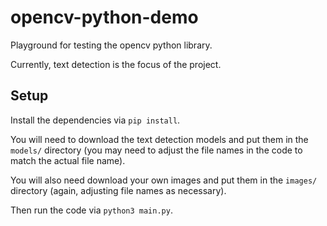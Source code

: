 # opencv-python-demo

Playground for testing the opencv python library.

Currently, text detection is the focus of the project.

## Setup

Install the dependencies via `pip install`.

You will need to download the text detection models and put them in the `models/` directory (you may need to adjust the file names in the code to match the actual file name).

You will also need download your own images and put them in the `images/` directory (again, adjusting file names as necessary).

Then run the code via `python3 main.py`.
